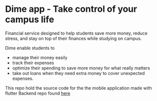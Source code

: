 # Dime app - Take control of your campus life

Financial service designed to help students save more money, reduce stress, and stay on top of their finances while studying on campus.

Dime enable students to

- manage their money easily
- track their expenses
- optimize their spending to save more money for what really matters
- take out loans when they need extra money to cover unexpected expenses.

This repo hold the source code for the the mobile application made with flutter
Backend repo found [here](https://github.com/kenenisa/dime-backend)
